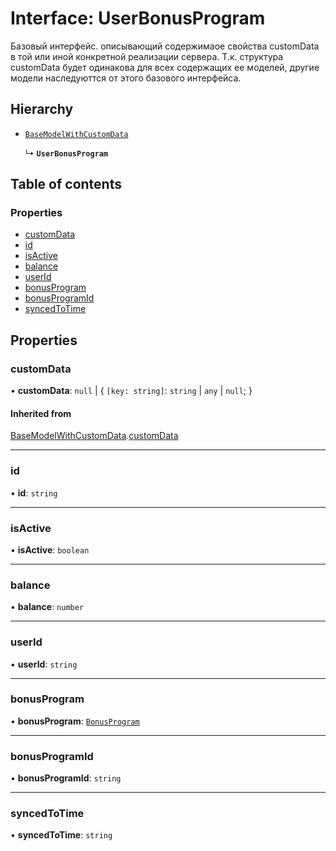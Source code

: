 # Interface: UserBonusProgram

Базовый интерфейс. описывающий содержимаое свойства customData в той или иной конкретной реализации сервера.
Т.к. структура customData будет одинакова для всех содержащих ее моделей, другие модели наследуюттся от этого базового интерфейса.

## Hierarchy

- [`BaseModelWithCustomData`](BaseModelWithCustomData.md)

  ↳ **`UserBonusProgram`**

## Table of contents

### Properties

- [customData](UserBonusProgram.md#customdata)
- [id](UserBonusProgram.md#id)
- [isActive](UserBonusProgram.md#isactive)
- [balance](UserBonusProgram.md#balance)
- [userId](UserBonusProgram.md#userid)
- [bonusProgram](UserBonusProgram.md#bonusprogram)
- [bonusProgramId](UserBonusProgram.md#bonusprogramid)
- [syncedToTime](UserBonusProgram.md#syncedtotime)

## Properties

### customData

• **customData**: ``null`` \| \{ `[key: string]`: `string` \| `any` \| ``null``;  }

#### Inherited from

[BaseModelWithCustomData](BaseModelWithCustomData.md).[customData](BaseModelWithCustomData.md#customdata)

___

### id

• **id**: `string`

___

### isActive

• **isActive**: `boolean`

___

### balance

• **balance**: `number`

___

### userId

• **userId**: `string`

___

### bonusProgram

• **bonusProgram**: [`BonusProgram`](BonusProgram.md)

___

### bonusProgramId

• **bonusProgramId**: `string`

___

### syncedToTime

• **syncedToTime**: `string`
